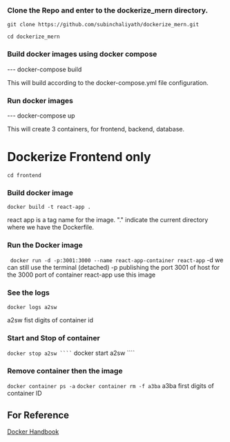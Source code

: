 ### Clone the Repo and enter to the dockerize_mern directory.
```
git clone https://github.com/subinchaliyath/dockerize_mern.git

cd dockerize_mern

````

### Build docker images using docker compose

--- docker-compose build

This will build according to the docker-compose.yml file configuration.

### Run docker images 

--- docker-compose up

This will create 3 containers, for frontend, backend, database.



# Dockerize Frontend only 

  ``` cd frontend ```

### Build docker image
  ``` docker build -t react-app . ```

react app is a tag name for the image.
"." indicate the current directory where we have the Dockerfile.

### Run the Docker image

``` docker run -d -p:3001:3000 --name react-app-container react-app```
-d  we can still use the terminal (detached)
-p publishing the port 3001 of host for the 3000 port of container
react-app  use this image

### See the logs

``` docker logs a2sw ```

a2sw fist digits of container id 

### Start and Stop of container

``` docker stop a2sw ````
   ``` docker start a2sw ````

### Remove container then the image

```docker container ps -a```
``` docker container rm -f a3ba ```
a3ba first digits of container ID 




For Reference
--------------

[Docker Handbook](https://docker.farhan.info/hello-world-in-docker#container)

